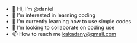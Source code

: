 - 👋 Hi, I’m @daniel
- 👀 I’m interested in learning coding
- 🌱 I’m currently learning how to use simple codes
- 💞️ I’m looking to collaborate on coding use
- 📫 How to reach me kakadany@gmail.com

<!---
DanGarcia81/DanGarcia81 is a ✨ special ✨ repository because its `README.md` (this file) appears on your GitHub profile.
You can click the Preview link to take a look at your changes.
--->
